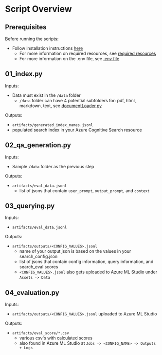 # Script Overview

## Prerequisites
Before running the scripts:
- Follow installation instructions [here](/README.md#installation) 
    - For more information on required resources, see [required resources](/docs/environment-variables.md#required-resources)
    - For more information on the .env file, see [.env file](/docs/environment-variables.md#environment-variables)

## 01_index.py
Inputs:
- Data must exist in the `/data` folder
    - `/data` folder can have 4 potential subfolders for: pdf, html, markdown, text, see [documentLoader.py](/rag_experiment_accelerator/doc_loader/documentLoader.py)

Outputs:
- `artifacts/generated_index_names.jsonl`
- populated search index in your Azure Cognitive Search resource

## 02_qa_generation.py
Inputs:
- Sample `/data` folder as the previous step

Outputs:
- `artifacts/eval_data.jsonl`
    - list of jsons that contain `user_prompt`, `output_prompt`, and `context`

## 03_querying.py
Inputs:
- `artifacts/eval_data.jsonl`

Outputs:
- `artifacts/outputs/<CONFIG_VALUES>.jsonl`
    - name of your output json is based on the values in your search_config.json
    - list of jsons that contain config information, query information, and search_eval scores
    - `<CONFIG_VALUES>.jsonl` also gets uploaded to Azure ML Studio under `Assets -> Data`

## 04_evaluation.py
Inputs:
- `artifacts/outputs/<CONFIG_VALUES>.jsonl` uploaded to Azure ML Studio

Outputs:
- `artifacts/eval_score/*.csv`
    - various csv's with calculated scores
    - also found in Azure ML Studio at `Jobs -> <CONFIG_NAME> -> Outputs + Logs`
